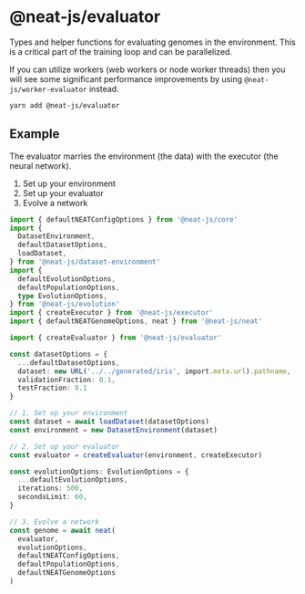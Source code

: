 # @neat-js/evaluator

Types and helper functions for evaluating genomes in the environment. This is a critical part of the training loop and can be parallelized.

If you can utilize workers (web workers or node worker threads) then you will see some significant performance improvements by using `@neat-js/worker-evaluator` instead.

```sh
yarn add @neat-js/evaluator
```

## Example

The evaluator marries the environment (the data) with the executor (the neural network).

1. Set up your environment
2. Set up your evaluator
3. Evolve a network

```ts
import { defaultNEATConfigOptions } from '@neat-js/core'
import {
  DatasetEnvironment,
  defaultDatasetOptions,
  loadDataset,
} from '@neat-js/dataset-environment'
import {
  defaultEvolutionOptions,
  defaultPopulationOptions,
  type EvolutionOptions,
} from '@neat-js/evolution'
import { createExecutor } from '@neat-js/executor'
import { defaultNEATGenomeOptions, neat } from '@neat-js/neat'

import { createEvaluator } from '@neat-js/evaluator'

const datasetOptions = {
  ...defaultDatasetOptions,
  dataset: new URL('../../generated/iris', import.meta.url).pathname,
  validationFraction: 0.1,
  testFraction: 0.1
}

// 1. Set up your environment
const dataset = await loadDataset(datasetOptions)
const environment = new DatasetEnvironment(dataset)

// 2. Set up your evaluator
const evaluator = createEvaluator(environment, createExecutor)

const evolutionOptions: EvolutionOptions = {
  ...defaultEvolutionOptions,
  iterations: 500,
  secondsLimit: 60,
}

// 3. Evolve a network
const genome = await neat(
  evaluator,
  evolutionOptions,
  defaultNEATConfigOptions,
  defaultPopulationOptions,
  defaultNEATGenomeOptions
)
```
